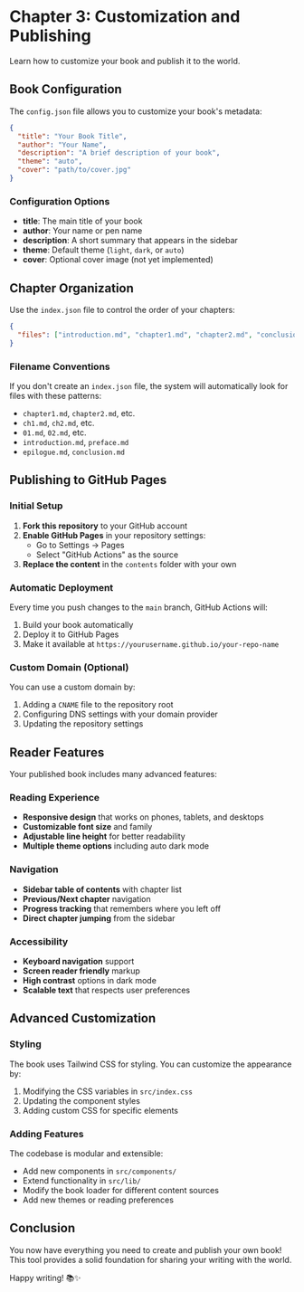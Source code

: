 # Chapter 3: Customization and Publishing

Learn how to customize your book and publish it to the world.

## Book Configuration

The `config.json` file allows you to customize your book's metadata:

```json
{
  "title": "Your Book Title",
  "author": "Your Name",
  "description": "A brief description of your book",
  "theme": "auto",
  "cover": "path/to/cover.jpg"
}
```

### Configuration Options

- **title**: The main title of your book
- **author**: Your name or pen name
- **description**: A short summary that appears in the sidebar
- **theme**: Default theme (`light`, `dark`, or `auto`)
- **cover**: Optional cover image (not yet implemented)

## Chapter Organization

Use the `index.json` file to control the order of your chapters:

```json
{
  "files": ["introduction.md", "chapter1.md", "chapter2.md", "conclusion.md"]
}
```

### Filename Conventions

If you don't create an `index.json` file, the system will automatically look for files with these patterns:

- `chapter1.md`, `chapter2.md`, etc.
- `ch1.md`, `ch2.md`, etc.
- `01.md`, `02.md`, etc.
- `introduction.md`, `preface.md`
- `epilogue.md`, `conclusion.md`

## Publishing to GitHub Pages

### Initial Setup

1. **Fork this repository** to your GitHub account
2. **Enable GitHub Pages** in your repository settings:
   - Go to Settings → Pages
   - Select "GitHub Actions" as the source
3. **Replace the content** in the `contents` folder with your own

### Automatic Deployment

Every time you push changes to the `main` branch, GitHub Actions will:

1. Build your book automatically
2. Deploy it to GitHub Pages
3. Make it available at `https://yourusername.github.io/your-repo-name`

### Custom Domain (Optional)

You can use a custom domain by:

1. Adding a `CNAME` file to the repository root
2. Configuring DNS settings with your domain provider
3. Updating the repository settings

## Reader Features

Your published book includes many advanced features:

### Reading Experience

- **Responsive design** that works on phones, tablets, and desktops
- **Customizable font size** and family
- **Adjustable line height** for better readability
- **Multiple theme options** including auto dark mode

### Navigation

- **Sidebar table of contents** with chapter list
- **Previous/Next chapter** navigation
- **Progress tracking** that remembers where you left off
- **Direct chapter jumping** from the sidebar

### Accessibility

- **Keyboard navigation** support
- **Screen reader friendly** markup
- **High contrast** options in dark mode
- **Scalable text** that respects user preferences

## Advanced Customization

### Styling

The book uses Tailwind CSS for styling. You can customize the appearance by:

1. Modifying the CSS variables in `src/index.css`
2. Updating the component styles
3. Adding custom CSS for specific elements

### Adding Features

The codebase is modular and extensible:

- Add new components in `src/components/`
- Extend functionality in `src/lib/`
- Modify the book loader for different content sources
- Add new themes or reading preferences

## Conclusion

You now have everything you need to create and publish your own book! This tool provides a solid foundation for sharing your writing with the world.

Happy writing! 📚✨
